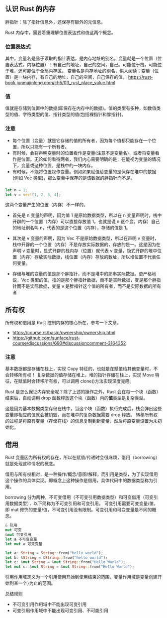 ## 认识 Rust 的内存

胖指针：除了指针信息外，还保存有额外的元信息。

Rust 内存中，需要着重理解位置表达式和值这两个概念。

### 位置表达式

其中，变量名是易于读取的指针表达，是内存地址的别名。变量就是一个位置（位置表达式，内存位置）！有自己的地址，自己的空间，自己。可能位于栈，可能位于堆，还可能位于全局内存区。
变量名是内存地址的别名，供人阅读；变量（位置）是一块内存，有自己的地址，自己的空间，自己保存的值。
https://rust-book.junmajinlong.com/ch5/03_rust_place_value.html

### 值

值就是存储到位置中的数据(即保存在内存中的数据)。值的类型有多种，如数值类型的值、字符类型的值、指针类型的值(包括裸指针和胖指针)。

### 注意

- 每个位置（变量）就是它存储的值的所有者，因为每个值都只能存在一个位置，所以只能有一个所有者。
- 有时候，会将声明变量时的位置看作是变量(注意不是变量名)，或者将变量看作是位置。无论如何看待两者，我们内心需要明确的是，在能视为变量的情况下，变量或这种位置，是栈中的一块内存。
- 有时候，不能将位置视作变量。例如如果赋值给变量的是保存在堆中的数据(例如 Vec 类型)，那么变量中保存的是该数据的胖指针而不是。

###

```rs
let n = 1;
let v = vec![1, 2, 3, 4];
```

这两个变量产生的位置（内存）不一样的。

- 首先是 n 变量的声明，因为值 1 是原始数据类型，所以在 n 变量声明时，栈中开辟的一个位置（内存）可以直接存放值 1。也就是说 n 这个变，内存）自己的地址别名叫 n，代表的是这个位置（内存），存储的值是 1。
- 其次是 v 变量的声明，因为 Vec 不是原始数据类型，所以在声明 v 变量时，栈中开辟的一个位置（内存）不是存放实际数据的，存放的是一。这是因为在声明 v 变量时，显式开辟的栈内存（位置）就代表 v 变量，隐式开辟的堆中位置（内存）存放实际数据，栈位置（内存）存放的数址，所以堆位置不代表任何变量。

- 存储与堆的变量的值是那个胖指针，而不是堆中的那串实际数据。更严格地说，Vec 类型的值，指的是那个胖指针数据，而不是实际数据，变是那个胖指针而不是实际数据，变量 v 是胖指针这个值的所有者，而不是实际数据的所有者

## 所有权

所有权和借用是 Rust 控制内存的核心所在，参考一下文章。

- https://course.rs/basic/ownership/ownership.html
- https://github.com/sunface/rust-course/discussions/690#discussioncomment-3164352

### 注意

基本数据都是存储在栈上，实现 Copy 特征的，也就是在赋值给其他变量时，不会转移所有权！
复杂数据的值存储在堆上，堆的指针存储在栈上，实现 Move 特征，在赋值时会转移所有权，可以调用 clone()方法实现深度克隆。

Rust 是怎么保证内存安全呢？除了上述的操作之外，Rust 会在每一个块（函数）结束后，自动调用 drop 函数释放这个块（函数）内的**值**类型是复杂类型。

这是因为基本数据类型存储在栈中，当这个块（函数）执行完成后，栈会弹出这些变量即相应的值就会被销毁，而在堆中的复杂数据需要 drop 释放。
转移所有权的过程是将原有变量（存储在栈）的信息复制到新变量，然后将原变量设置为未初始化。

## 借用

Rust 变量因为所有权的存在，所以在赋值/传递时会很麻烦，借用（borrowing）就是处理这种情况的概念。

借用与所有权相对，是一种操作/概念/意图/解释，而引用是类型，为了实现借用这个操作的具体实现。即概念上这种操作是借用，具体代码中的数据类型称为引用。

borrowing 分为两种，不可变借用（不可变引用数据类型）和可变借用（可变引用数据类型），以下简称为不可变引用和可变引用。
可变引用需要可变变量/值，即 mut 修饰的变量/值，不可变引用没有限制。可变引用和可变变量是不同的概念。

```rs
& 引用
mut 可变
&mut 可变引用
let a 不可变变量
let mut a 可变变量

let a: String = String::from("hello world");
let b: &String = &String::from("hello world");
let c: &mut String = &mut String::from("Hello World");
let mut c: &mut String = &mut String::from("Hello World");
```

引用作用域定义为一个引用使用开始到使用结束的范围，变量作用域是变量创建开始到某一个`}`为止的范围。

总结规则

- 不可变引用作用域中不能出现可变引用
- 可变引用作用域中不能出现可变引用、不可能引用
